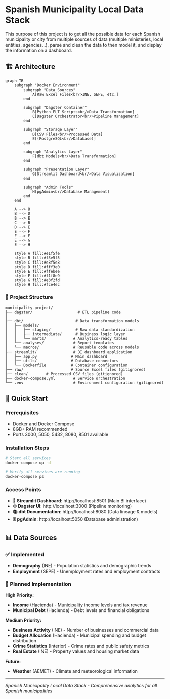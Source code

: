# Spanish Municipality Local Data Stack

This purpose of this project is to get all the possible data for each Spanish municipality or city from multiple sources of data (multiple ministeries, local entities, agencies...), parse and clean the data to then model it, and display the information on a dashboard.


## 🏗️ Architecture

```mermaid
graph TB
    subgraph "Docker Environment"
        subgraph "Data Sources"
            A[Raw Excel Files<br/>INE, SEPE, etc.]
        end
        
        subgraph "Dagster Container"
            B[Python ELT Scripts<br/>Data Transformation]
            C[Dagster Orchestrator<br/>Pipeline Management]
        end
        
        subgraph "Storage Layer"
            D[CSV Files<br/>Processed Data]
            E[(PostgreSQL<br/>Database)]
        end
        
        subgraph "Analytics Layer"
            F[dbt Models<br/>Data Transformation]
        end
        
        subgraph "Presentation Layer"
            G[Streamlit Dashboard<br/>Data Visualization]
        end
        
        subgraph "Admin Tools"
            H[pgAdmin<br/>Database Management]
        end
    end
    
    A --> B
    B --> D
    B --> E
    C --> B
    D --> E
    E --> F
    F --> E
    E --> G
    E --> H
    
    style A fill:#e1f5fe
    style B fill:#f3e5f5
    style C fill:#e8f5e8
    style D fill:#fff3e0
    style E fill:#ffebee
    style F fill:#f1f8e9
    style G fill:#e3f2fd
    style H fill:#fce4ec
```

### 📁 Project Structure
```
municipality-project/
├── dagster/                    # ETL pipeline code
│   
├── dbt/                       # Data transformation models
│   ├── models/
│   │   ├── staging/           # Raw data standardization
│   │   ├── intermediate/      # Business logic layer
│   │   └── marts/            # Analytics-ready tables
│   └── analyses/             # Report templates
│   └── macros/               # Reusable code across models
├── streamlit/                # BI dashboard application
│   ├── app.py               # Main dashboard
│   ├── utils/               # Database connectors
│   └── Dockerfile           # Container configuration
├── raw/                     # Source Excel files (gitignored)
├── clean/        # Processed CSV files (gitignored)  
├── docker-compose.yml        # Service orchestration
└── .env                      # Environment configuration (gitignored)
```


## 🚀 Quick Start

### Prerequisites
- Docker and Docker Compose
- 8GB+ RAM recommended
- Ports 3000, 5050, 5432, 8080, 8501 available

### Installation Steps
```bash
# Start all services
docker-compose up -d

# Verify all services are running
docker-compose ps
```

### Access Points
- **🎯 Streamlit Dashboard**: http://localhost:8501 (Main BI interface)
- **⚙️ Dagster UI**: http://localhost:3000 (Pipeline monitoring)
- **📚 dbt Documentation**: http://localhost:8080 (Data lineage & models)
- **🗄️ pgAdmin**: http://localhost:5050 (Database administration)

## 📊 Data Sources

### ✅ Implemented
- **Demography** (INE) - Population statistics and demographic trends
- **Employment** (SEPE) - Unemployment rates and employment contracts

### 🎯 Planned Implementation
**High Priority:**
- **Income** (Hacienda) - Municipality income levels and tax revenue
- **Municipal Debt** (Hacienda) - Debt levels and financial obligations

**Medium Priority:**
- **Business Activity** (INE) - Number of businesses and commercial data
- **Budget Allocation** (Hacienda) - Municipal spending and budget distribution
- **Crime Statistics** (Interior) - Crime rates and public safety metrics
- **Real Estate** (INE) - Property values and housing market data

**Future:**
- **Weather** (AEMET) - Climate and meteorological information

---

*Spanish Municipality Local Data Stack - Comprehensive analytics for all Spanish municipalities*
